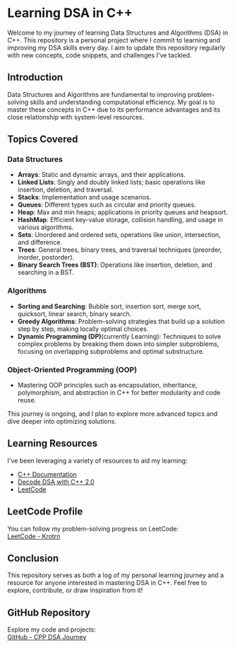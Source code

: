 # Learning DSA in C++

Welcome to my journey of learning Data Structures and Algorithms (DSA) in C++. This repository is a personal project where I commit to learning and improving my DSA skills every day. I aim to update this repository regularly with new concepts, code snippets, and challenges I've tackled.

## Introduction

Data Structures and Algorithms are fundamental to improving problem-solving skills and understanding computational efficiency. My goal is to master these concepts in C++ due to its performance advantages and its close relationship with system-level resources.

## Topics Covered

### Data Structures

- **Arrays**: Static and dynamic arrays, and their applications.
- **Linked Lists**: Singly and doubly linked lists; basic operations like insertion, deletion, and traversal.
- **Stacks**: Implementation and usage scenarios.
- **Queues**: Different types such as circular and priority queues.
- **Heap**: Max and min heaps; applications in priority queues and heapsort.
- **HashMap**: Efficient key-value storage, collision handling, and usage in various algorithms.
- **Sets**: Unordered and ordered sets, operations like union, intersection, and difference.
- **Trees**: General trees, binary trees, and traversal techniques (preorder, inorder, postorder).
- **Binary Search Trees (BST)**: Operations like insertion, deletion, and searching in a BST.

### Algorithms

- **Sorting and Searching**: Bubble sort, insertion sort, merge sort, quicksort, linear search, binary search.
- **Greedy Algorithms**: Problem-solving strategies that build up a solution step by step, making locally optimal choices.
- **Dynamic Programming (DP)**(currently Learning): Techniques to solve complex problems by breaking them down into simpler subproblems, focusing on overlapping subproblems and optimal substructure.

### Object-Oriented Programming (OOP)

- Mastering OOP principles such as encapsulation, inheritance, polymorphism, and abstraction in C++ for better modularity and code reuse.

This journey is ongoing, and I plan to explore more advanced topics and dive deeper into optimizing solutions.

## Learning Resources

I've been leveraging a variety of resources to aid my learning:

- [C++ Documentation](https://en.cppreference.com/w/)
- [Decode DSA with C++ 2.0](https://www.pwskills.com/)
- [LeetCode](https://leetcode.com/)

## LeetCode Profile

You can follow my problem-solving progress on LeetCode:  
[LeetCode - Krotrn](https://leetcode.com/u/krotrn/)

## Conclusion

This repository serves as both a log of my personal learning journey and a resource for anyone interested in mastering DSA in C++. Feel free to explore, contribute, or draw inspiration from it!

## GitHub Repository

Explore my code and projects:  
[GitHub - CPP DSA Journey](https://github.com/krotrn/CPP)
